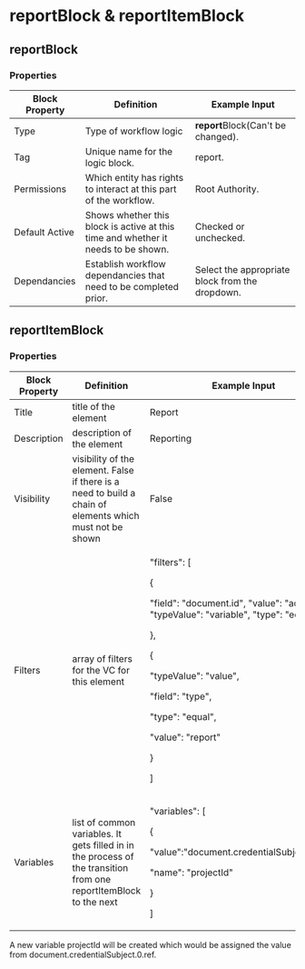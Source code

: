 # reportBlock & reportItemBlock

## reportBlock

### Properties

| Block Property | Definition                                                                        | Example Input                                   |
| -------------- | --------------------------------------------------------------------------------- | ----------------------------------------------- |
| Type           | Type of workflow logic                                                            | **report**Block(Can't be changed).              |
| Tag            | Unique name for the logic block.                                                  | report.                                         |
| Permissions    | Which entity has rights to interact at this part of the workflow.                 | Root Authority.                                 |
| Default Active | Shows whether this block is active at this time and whether it needs to be shown. | Checked or unchecked.                           |
| Dependancies   | Establish workflow dependancies that need to be completed prior.                  | Select the appropriate block from the dropdown. |

## reportItemBlock

### Properties

| Block Property | Definition                                                                                                        | Example Input                                                                                                                                                                                                                                                        |
| -------------- | ----------------------------------------------------------------------------------------------------------------- | -------------------------------------------------------------------------------------------------------------------------------------------------------------------------------------------------------------------------------------------------------------------- |
| Title          | title of the element                                                                                              | Report                                                                                                                                                                                                                                                               |
| Description    | description of the element                                                                                        | Reporting                                                                                                                                                                                                                                                            |
| Visibility     | visibility of the element. False if there is a need to build a chain of elements which must not be shown          | False                                                                                                                                                                                                                                                                |
| Filters        | array of filters for the VC for this element                                                                      | <p>"filters": [ </p><p>{ </p><p>"field": "document.id", "value": "actionId", "typeValue": "variable", "type": "equal" </p><p>}, </p><p>{ </p><p>"typeValue": "value", </p><p>"field": "type", </p><p>"type": "equal", </p><p>"value": "report" </p><p>} </p><p>]</p> |
| Variables      | list of common variables. It gets filled in in the process of the transition from one reportItemBlock to the next | <p>"variables": [</p><p> { </p><p>"value":"document.credentialSubject.0.ref", </p><p>"name": "projectId"</p><p> } </p><p>]</p>                                                                                                                                       |

A new variable projectId will be created which would be assigned the value from document.credentialSubject.0.ref.
